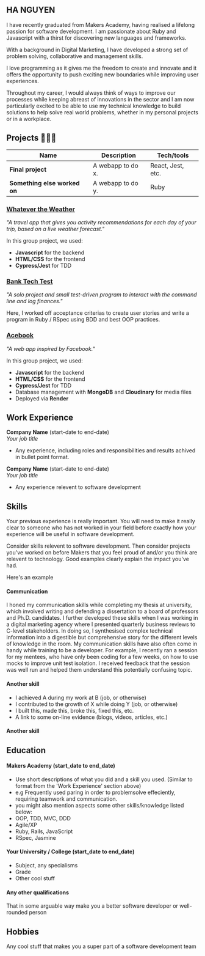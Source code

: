 ## HA NGUYEN

I have recently graduated from Makers Academy, having realised a lifelong passion for software development. I am passionate about Ruby and Javascript with a thirst for discovering new languages and frameworks.

With a background in Digital Marketing, I have developed a strong set of problem solving, collaborative and management skills.

I love programming as it gives me the freedom to create and innovate and it offers the opportunity to push exciting new boundaries while improving user experiences.

Throughout my career, I would always think of ways to improve our processes while keeping abreast of innovations in the sector and I am now particularly excited to be able to use my technical knowledge to build solutions to help solve real world problems, whether in my personal projects or in a workplace.

## Projects 👨🏻‍💻

| Name                         | Description       | Tech/tools        |
| ---------------------------- | ----------------- | ----------------- |
| **Final project**            | A webapp to do x. | React, Jest, etc. |
| **Something else worked on** | A webapp to do y. | Ruby              |

### [Whatever the Weather](https://github.com/hanguyen21/Whatever-the-Weather)
_"A travel app that gives you activity recommendations for each day of your trip, based on a live weather forecast."_

In this group project, we used:
- **Javascript** for the backend
- **HTML/CSS** for the frontend
- **Cypress/Jest** for TDD

### [Bank Tech Test](https://github.com/hanguyen21/Bank-tech-test)
_"A solo project and small test-driven program to interact with the command line and log finances."_

Here, I worked off acceptance criterias to create user stories and write a program in Ruby / RSpec using BDD and best OOP practices.
### [Acebook](https://github.com/hanguyen21/acebook-airbenders)
_"A web app inspired by Facebook."_

In this group project, we used:
- **Javascript** for the backend
- **HTML/CSS** for the frontend
- **Cypress/Jest** for TDD
- Database management with **MongoDB** and **Cloudinary** for media files
- Deployed via **Render**
## Work Experience

**Company Name** (start-date to end-date)  
_Your job title_

- Any experience, including roles and responsibilities and results achived in bullet point format.

**Company Name** (start-date to end-date)  
_Your job title_

- Any experience relevent to software development

## Skills

Your previous experience is really important. You will need to make it really clear to someone who has not worked in your field before exactly how your experience will be useful in software development.

Consider skills relevent to software development. Then consider projects you've worked on before Makers that you feel proud of and/or you think are relevent to technology. Good examples clearly explain the impact you've had. 


Here's an example

#### Communication
I honed my communication skills while completing my thesis at university, which involved writing and defending a dissertation to a board of professors and Ph.D. candidates. I further developed these skills when I was working in a digital marketing agency where I presented quarterly business reviews to C-level stakeholders. In doing so, I synthesised complex technical information into a digestible but comprehensive story for the different levels of knowledge in the room. My communication skills have also often come in handy while training to be a developer. For example, I recently ran a session for my mentees, who have only been coding for a few weeks, on how to use mocks to improve unit test isolation. I received feedback that the session was well run and helped them understand this potentially confusing topic.

#### Another skill

- I achieved A during my work at B (job, or otherwise)
- I contributed to the growth of X while doing Y (job, or otherwise)
- I built this, made this, broke this, fixed this, etc.
- A link to some on-line evidence (blogs, videos, articles, etc.)

#### Another skill


## Education

#### Makers Academy (start_date to end_date)
- Use short descriptions of what you did and a skill you used. (Similar to format from the 'Work Experience' section above)
- e.g Frequently used paring in order to problemsolve effeciently, requiring teamwork and communication.
- you might also mention aspects some other skills/knowledge listed below: 
- OOP, TDD, MVC, DDD
- Agile/XP
- Ruby, Rails, JavaScript
- RSpec, Jasmine

#### Your University / College (start_date to end_date)

- Subject, any specialisms
- Grade
- Other cool stuff

#### Any other qualifications

That in some arguable way make you a better software developer or well-rounded person

## Hobbies

Any cool stuff that makes you a super part of a software development team
